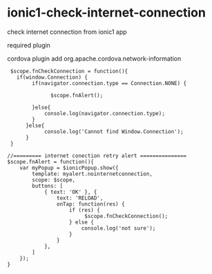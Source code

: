 # ionic1-check-internet-connection
check internet connection from ionic1 app

required plugin
	
cordova plugin add org.apache.cordova.network-information


     $scope.fnCheckConnection = function(){
       if(window.Connection) { 
            if(navigator.connection.type == Connection.NONE) {

                  $scope.fnAlert();

            }else{
                console.log(navigator.connection.type);
            }
          }else{
                console.log('Cannot find Window.Connection');
          }
     }

    //========= internet conection retry alert ===============
    $scope.fnAlert = function(){
        var myPopup = $ionicPopup.show({
            template: myalert.nointernetconnection,
            scope: $scope,
            buttons: [
                { text: 'OK' }, {
                    text: 'RELOAD',
                    onTap: function(res) {
                        if (res) {
                             $scope.fnCheckConnection();
                        } else {
                            console.log('not sure');
                        }
                    }
                },
            ]
        });
    }
